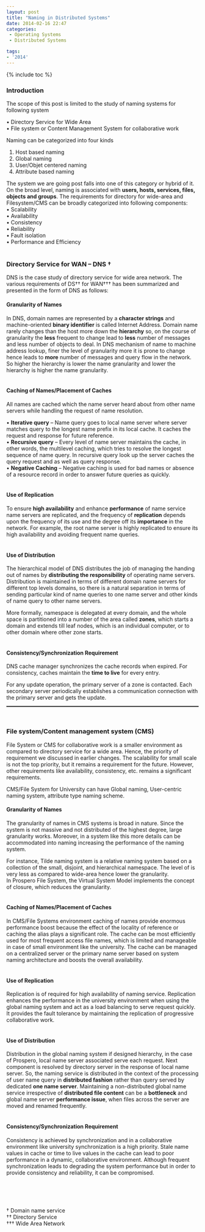 ```yaml
---
layout: post
title: "Naming in Distributed Systems"
date: 2014-02-16 22:47
categories:
 - Operating Systems
 - Distributed Systems

tags:
- '2014'
---
```


{% include toc %}


### Introduction

The scope of this post is limited to the study of naming systems for following system<br>

•    Directory Service for Wide Area<br>
•    File system or Content Management System for collaborative work<br>


Naming can be categorized into four kinds<br>
1. Host based naming<br>
2. Global naming<br>
3. User/Objet centered naming <br>
4. Attribute based naming<br>

The system we are going post falls into one of this category or hybrid of it. On the broad level, naming is associated with **users, hosts, services, files, objects and groups**. The requirements for directory for wide-area and Filesystem/CMS can be broadly categorized into following components:<br>
•    Scalability<br>
•    Availability<br>
•    Consistency<br>
•    Reliability<br>
•    Fault isolation<br>
•    Performance and Efficiency<br><br>


### Directory Service for WAN – DNS    †

DNS is the case study of directory service for wide area network. The various requirements of DS†† for WAN††† has been summarized and presented in the form of DNS as follows:

#### Granularity of Names

In DNS, domain names are represented by a **character strings** and machine-oriented **binary identifier** is called Internet Address. Domain name rarely changes than the host more down the **hierarchy** so, on the course of granularity the **less** frequent to change lead to **less** number of messages and less number of objects to deal. In DNS mechanism of name to machine address lookup, finer the level of granularity more it is prone to change hence leads to **more** number of messages and query flow in the network. So higher the hierarchy is lower the name granularity and lower the hierarchy is higher the name granularity.<br><br>


#### Caching of Names/Placement of Caches

All names are cached which the name server heard about from other name servers while handling the request of name resolution.<br>

• **Iterative query** – Name query goes to local name server where server matches query to the longest name prefix in its local cache. It caches the request and response for future reference.<br>
• **Recursive query** – Every level of name server maintains the cache, in other words, the multilevel caching, which tries to resolve the longest sequence of name query.  In recursive query look up the server caches the query request and as well as query response.<br>
• **Negative Caching** – Negative caching is used for bad names or absence of a resource record in order to answer future queries as quickly.<br><br>


#### Use of Replication

To ensure **high availability** and enhance **performance** of name service name servers are replicated, and the frequency of **replication** depends upon the frequency of its use and the degree off its **importance** in the network. For example, the root name server is highly replicated to ensure its high availability and avoiding frequent name queries.<br><br>


#### Use of Distribution

The hierarchical model of DNS distributes the job of managing the handing out of names by **distributing the responsibility** of operating name servers. Distribution is maintained in terms of different domain name servers for different top levels domains, so there is a natural separation in terms of sending particular kind of name queries to one name server and other kinds of name query to other name servers.<br>

More formally, namespace is delegated at every domain, and the whole space is partitioned into a number of the area called **zones**, which starts a domain and extends till leaf nodes, which is an individual computer, or to other domain where other zone starts.<br><br>

#### Consistency/Synchronization Requirement

DNS cache manager synchronizes the cache records when expired. For consistency, caches maintain the **time to live** for every entry.

For any update operation, the primary server of a zone is contacted. Each secondary server periodically establishes a communication connection with the primary server and gets the update.<br>

<hr style="border-top: 1.5px dotted black"/><br>


### File system/Content management system (CMS)

File System or CMS for collaborative work is a smaller environment as compared to directory service for a wide area. Hence, the priority of requirement we discussed in earlier changes. The scalability for small scale is not the top priority, but it remains a requirement for the future. However, other requirements like availability, consistency, etc. remains a significant requirements.<br>

CMS/File System for University can have Global naming, User-centric naming system, attribute type naming scheme. <br>


#### Granularity of Names

The granularity of names in CMS systems is broad in nature. Since the system is not massive and not distributed of the highest degree, large granularity works. Moreover, in a system like this more details can be accommodated into naming increasing the performance of the naming system.<br>

For instance, Tilde naming system is a relative naming system based on a collection of the small, disjoint, and hierarchical namespace. The level of is very less as compared to wide-area hence lower the granularity. <br>
In Prospero File System, the Virtual System Model implements the concept of closure, which reduces the granularity.<br><br>

#### Caching of Names/Placement of Caches

In CMS/File Systems environment caching of names provide enormous performance boost because the effect of the locality of reference or caching the alias plays a significant role. The cache can be most efficiently used for most frequent access file names, which is limited and manageable in case of small environment like the university. The cache can be managed on a centralized server or the primary name server based on system naming architecture and boosts the overall availability.<br><br>

#### Use of Replication

Replication is of required for high availability of naming service.  Replication enhances the performance in the university environment when using the global naming system and act as a load balancing to serve request quickly. It provides the fault tolerance by maintaining the replication of progressive collaborative work.<br><br>

#### Use of Distribution

Distribution in the global naming system if designed hierarchy, in the case of Prospero, local name server associated serve each request. Next component is resolved by directory server in the response of local name server. So, the naming service is distributed in the context of the processing of user name query in **distributed fashion** rather than query served by dedicated **one name server**. Maintaining a non-distributed global name service irrespective of **distributed file content** can be a **bottleneck** and global name server **performance issue**, when files across the server are moved and renamed frequently.<br><br>

#### Consistency/Synchronization Requirement

Consistency is achieved by synchronization and in a collaborative environment like university synchronization is a high priority. Stale name values in cache or time to live values in the cache can lead to poor performance in a dynamic, collaborative environment.  Although frequent synchronization leads to degrading the system performance but in order to provide consistency and reliability, it can be compromised.



<br><br><br><br>
† Domain name service<br>
†† Directory Service<br>
††† Wide Area Network<br>

